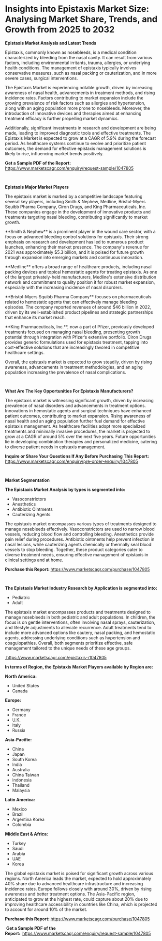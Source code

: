 <p><h1>Insights into Epistaxis Market Size: Analysing Market Share, Trends, and Growth from 2025 to 2032</h1></p><p><strong>Epistaxis Market Analysis and Latest Trends</strong></p>
<p><p>Epistaxis, commonly known as nosebleeds, is a medical condition characterized by bleeding from the nasal cavity. It can result from various factors, including environmental irritants, trauma, allergies, or underlying health conditions. The management of epistaxis typically involves conservative measures, such as nasal packing or cauterization, and in more severe cases, surgical interventions.</p><p>The Epistaxis Market is experiencing notable growth, driven by increasing awareness of nasal health, advancements in treatment methods, and rising incidence rates. Factors contributing to market expansion include the growing prevalence of risk factors such as allergies and hypertension, along with an aging population more prone to nosebleeds. Moreover, the introduction of innovative devices and therapies aimed at enhancing treatment efficacy is further propelling market dynamics.</p><p>Additionally, significant investments in research and development are being made, leading to improved diagnostic tools and effective treatments. The Epistaxis Market is expected to grow at a CAGR of 5.9% during the forecast period. As healthcare systems continue to evolve and prioritize patient outcomes, the demand for effective epistaxis management solutions is likely to rise, influencing market trends positively.</p></p>
<p><strong>Get a Sample PDF of the Report:&nbsp;</strong> <a href="https://www.marketscagr.com/enquiry/request-sample/1047805?utm_campaign=3047&utm_medium=2&utm_source=Github&utm_content=ia&utm_term=19042025&utm_id=epistaxis">https://www.marketscagr.com/enquiry/request-sample/1047805</a></p>
<p>&nbsp;</p>
<p><strong>Epistaxis Major Market Players</strong></p>
<p><p>The epistaxis market is marked by a competitive landscape featuring several key players, including Smith & Nephew, Medline, Bristol-Myers Squibb Pharma Company, Ciron Drugs, and King Pharmaceuticals, Inc. These companies engage in the development of innovative products and treatments targeting nasal bleeding, contributing significantly to market growth.</p><p>**Smith & Nephew** is a prominent player in the wound care sector, with a focus on advanced bleeding control solutions for epistaxis. Their strong emphasis on research and development has led to numerous product launches, enhancing their market presence. The company's revenue for 2021 was approximately $5.3 billion, and it is poised for future growth through expansion into emerging markets and continuous innovation.</p><p>**Medline** offers a broad range of healthcare products, including nasal packing devices and topical hemostatic agents for treating epistaxis. As one of the largest privately-held manufacturers, Medline's extensive distribution network and commitment to quality position it for robust market expansion, especially with the increasing incidence of nasal disorders.</p><p>**Bristol-Myers Squibb Pharma Company** focuses on pharmaceuticals related to hemostatic agents that can effectively manage bleeding episodes. The company reported revenues of around $46 billion in 2022, driven by its well-established product pipelines and strategic partnerships that enhance its market reach.</p><p>**King Pharmaceuticals, Inc.**, now a part of Pfizer, previously developed treatments focused on managing nasal bleeding, presenting growth potential through integration with Pfizer’s extensive portfolio. Ciron Drugs provides generic formulations used for epistaxis treatment, tapping into cost-effective solutions that are increasingly favored in competitive healthcare settings.</p><p>Overall, the epistaxis market is expected to grow steadily, driven by rising awareness, advancements in treatment methodologies, and an aging population increasing the prevalence of nasal complications.</p></p>
<p>&nbsp;</p>
<p><strong>What Are The Key Opportunities For Epistaxis Manufacturers?</strong></p>
<p><p>The epistaxis market is witnessing significant growth, driven by increasing prevalence of nasal disorders and advancements in treatment options. Innovations in hemostatic agents and surgical techniques have enhanced patient outcomes, contributing to market expansion. Rising awareness of nasal health and an aging population further fuel demand for effective epistaxis management. As healthcare facilities adopt more specialized treatments and minimally invasive procedures, the market is projected to grow at a CAGR of around 5% over the next five years. Future opportunities lie in developing combination therapies and personalized medicine, catering to diverse patient needs in epistaxis management.</p></p>
<p><strong>Inquire or Share Your Questions If Any Before Purchasing This Report:</strong> <a href="https://www.marketscagr.com/enquiry/pre-order-enquiry/1047805?utm_campaign=3047&utm_medium=2&utm_source=Github&utm_content=ia&utm_term=19042025&utm_id=epistaxis">https://www.marketscagr.com/enquiry/pre-order-enquiry/1047805</a></p>
<p>&nbsp;</p>
<p><strong>Market Segmentation</strong></p>
<p><strong>The Epistaxis Market Analysis by types is segmented into:</strong></p>
<p><ul><li>Vasoconstrictors</li><li>Anesthetics</li><li>Antibiotic Ointments</li><li>Cauterizing Agents</li></ul></p>
<p><p>The epistaxis market encompasses various types of treatments designed to manage nosebleeds effectively. Vasoconstrictors are used to narrow blood vessels, reducing blood flow and controlling bleeding. Anesthetics provide pain relief during procedures. Antibiotic ointments help prevent infection in nasal lesions, while cauterizing agents chemically or thermally seal blood vessels to stop bleeding. Together, these product categories cater to diverse treatment needs, ensuring effective management of epistaxis in clinical settings and at home.</p></p>
<p><strong>Purchase this Report:&nbsp;</strong><a href="https://www.marketscagr.com/purchase/1047805?utm_campaign=3047&utm_medium=2&utm_source=Github&utm_content=ia&utm_term=19042025&utm_id=epistaxis">https://www.marketscagr.com/purchase/1047805</a></p>
<p>&nbsp;</p>
<p><strong>The Epistaxis Market Industry Research by Application is segmented into:</strong></p>
<p><ul><li>Pediatric</li><li>Adult</li></ul></p>
<p><p>The epistaxis market encompasses products and treatments designed to manage nosebleeds in both pediatric and adult populations. In children, the focus is on gentle interventions, often involving nasal sprays, cauterization, and lifestyle adjustments to alleviate recurrence. Adult treatments tend to include more advanced options like cautery, nasal packing, and hemostatic agents, addressing underlying conditions such as hypertension and coagulopathies. Overall, both segments prioritize effective, safe management tailored to the unique needs of these age groups.</p></p>
<p><a href="https://www.marketscagr.com/epistaxis-r1047805?utm_campaign=3047&utm_medium=2&utm_source=Github&utm_content=ia&utm_term=19042025&utm_id=epistaxis">&nbsp;https://www.marketscagr.com/epistaxis-r1047805</a></p>
<p><strong>In terms of Region, the Epistaxis Market Players available by Region are:</strong></p>
<p>
    <p> <strong> North America: </strong>
        <ul>
            <li>United States</li>
            <li>Canada</li>
        </ul>
        </p> 
    <p> <strong> Europe: </strong>
        <ul>
            <li>Germany</li>
            <li>France</li>
            <li>U.K.</li>
            <li>Italy</li>
            <li>Russia</li>
        </ul>
        </p> 
    <p> <strong> Asia-Pacific: </strong>
        <ul>
            <li>China</li>
            <li>Japan</li>
            <li>South Korea</li>
            <li>India</li>
            <li>Australia</li>
            <li>China Taiwan</li>
            <li>Indonesia</li>
            <li>Thailand</li>
            <li>Malaysia</li>
        </ul>
        </p> 
    <p> <strong> Latin America: </strong>
        <ul>
            <li>Mexico</li>
            <li>Brazil</li>
            <li>Argentina Korea</li>
            <li>Colombia</li>
        </ul>
        </p> 
    <p> <strong> Middle East & Africa: </strong>
        <ul>
            <li>Turkey</li>
            <li>Saudi</li>
            <li>Arabia</li>
            <li>UAE</li>
            <li>Korea</li>
        </ul>
    </p>
    </p>
<p><p>The global epistaxis market is poised for significant growth across various regions. North America leads the market, expected to hold approximately 40% share due to advanced healthcare infrastructure and increasing incidence rates. Europe follows closely with around 30%, driven by rising awareness and better treatment options. The Asia-Pacific region, anticipated to grow at the highest rate, could capture about 20% due to improving healthcare accessibility in countries like China, which is projected to account for around 10% of the market.</p></p>
<p><strong>Purchase this Report: </strong><a href="https://www.marketscagr.com/purchase/1047805?utm_campaign=3047&utm_medium=2&utm_source=Github&utm_content=ia&utm_term=19042025&utm_id=epistaxis">https://www.marketscagr.com/purchase/1047805</a></p>
<p>&nbsp;<strong>Get a Sample PDF of the Report:&nbsp;&nbsp;</strong><a href="https://www.marketscagr.com/enquiry/request-sample/1047805?utm_campaign=3047&utm_medium=2&utm_source=Github&utm_content=ia&utm_term=19042025&utm_id=epistaxis">https://www.marketscagr.com/enquiry/request-sample/1047805</a></p>
<p><strong></strong></p>
<p><p></p><p></p><p></p></p>